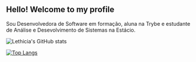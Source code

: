 ## Hello! Welcome to my profile

Sou Desenvolvedora de Software em formação, aluna na Trybe e estudante de Análise e Desevolvimento de Sistemas na Estácio.


![Lethicia's GitHub stats](https://github-readme-stats.vercel.app/api?username=Lethiciahas&count_private=true&show_icons=true)


[![Top Langs](https://github-readme-stats.vercel.app/api/top-langs/?username=Lethiciahas&layout=compact)](https://github.com/Lethiciahas/github-readme-stats)

